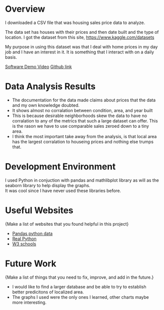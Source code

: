 # Overview

I downloaded a CSV file that was housing sales price data to analyze. 

The data set has houses with their prices and then date built and the type of location. I got the dataset from this site,  https://www.kaggle.com/datasets

My purpose in using this dataset was that I deal with home prices in my day job and I have an interest in it. It is something that I interact with on a daily basis. 



[Software Demo Video](https://youtu.be/duxgyN62ROk)
[Github link](https://github.com/Leepermatt/programming/tree/main/dataAnalysis)

# Data Analysis Results

* The documentation for the data made claims about prices that the data and my own knowledge doubted.
* It shows almost no corralation between condition, area, and year built
* This is because desirable neighborhoods skew the data to have no corralation to any of the metrics that such a large dataset can offer. This is the rason we have to use comparable sales zeroed down to a tiny area. 
* I think the most important take away from the analysis, is that local area has the largest corralation to houseing prices and nothing else trumps that. 


# Development Environment

I used Python in conjuction with pandas and mathlibplot library as will as the seaborn library to help display the graphs. \
It was cool since I have never used these libraries before.

# Useful Websites

{Make a list of websites that you found helpful in this project}
* [Pandas python data](https://pandas.pydata.org/docs/getting_started/intro_tutorials/04_plotting.html)
* [Real Python](https://realpython.com/pandas-plot-python/)
* [W3 schools](https://www.w3schools.com/python/pandas/pandas_plotting.asp)

# Future Work

{Make a list of things that you need to fix, improve, and add in the future.}
* I would like to find a larger database and be able to try to establish better predicitons of localized area. 
* The graphs I used were the only ones I learned, other charts maybe more interesting.
